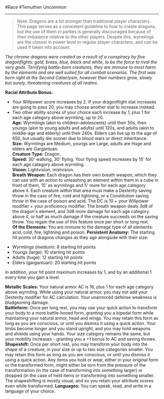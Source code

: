 #Race #Temuthen
Uncommon
- - -
>Note: Dragons are a lot stronger than traditional player characters. This page serves as a consistent guideline to how to create dragons, but the use of them in parties is generally discouraged because of their imbalance relative to the other players. Despite this, wyrmlings are the closest in power level to regular player characters, and can be used if taken into account.

_The chrome dragons were created as a result of a conspiracy by five dragonflights: gold, brass, blue, black and white, to be the force to rival the very gods. Terrifying battle-born creatures, they are immune to most harm by the elements and are well suited for all combat scenarios. The first was born right at the Second Cataclysm, however their numbers grow, slowly but surely, threatening creatures of all realms._
 
**Racial Attribute Bonus:** 
* Your Willpower score increases by 2. If your dragonflight stat increases are going to pass 20, you may choose another stat to increase instead.  
* Two other ability scores of your choice each increase by 1, plus 1 for each age category above wyrmling, up to 20.  
**Age:** Wyrmlings (akin to children-adolescents) until their 50s, then youngs (akin to young adults and adults) until 120s, and adults (akin to middle-age and elderly) until their 240s. Elders can live up to the age of 650, but usually die sooner due to blood wars or direct inheritance.  
**Size:** Wyrmlings are Medium, youngs are Large, adults are Huge and elders are Gargantuan.  
**Creature Type:** Dragon.  
**Speed:** 30' walking, 30' flying. Your flying speed increases by 15' for each age category above wyrmling.  
**Vision:** Lightvision, mistvision.  
**Breath Weapon:** Each dragon has their own breath weapon, which they can use with an action to unleashing an element within them in a cube in front of them, 15' as wyrmlings and 5' more for each age category above it. Each creature within that area must make a Dexterity saving throw in the case of fire, cold and lightning, or a Constitution saving throw in the case of poison and acid. The DC is 10 + your Willpower modifier + your proficiency modifier. The breath weapon deals 3d8 of the dragon's element, and 3d8 more damage for each age category above it, or half as much damage if the creature succeeds on the saving throw. You regain the use of this feature once per short or long rest.  
**Of the Elements:** You are immune to the damage type of all elements: acid, cold, fire, lightning and poison.
**Persistent Anatomy:** The starting hit points of dragons changes as they age alongside with their size:
- Wyrmlings (medium): 8 starting hit points
- Youngs (large): 10 starting hit points
- Adults (huge): 12 starting hit points
- Elders (gargantuan): 20 starting hit points

In addition, your hit point maximum increases by 1, and by an additional 1 every time you gain a level.

**Metallic Scales:** Your natural armor AC is 16, plus 1 for each age category above wyrmling. While using your natural armor, you may not add your Dexterity modifier for AC calculation. Your unarmored defense weakness is bludgeoning damage.  
**Battleform:** Once per long rest, you may use your quick action to transform your body to a more battle-honed form, granting you a bipedal form while maintaining your natural armor, head and wings. You may retain this form as long as you are conscious, or until you dismiss it using a quick action. Your limbs become longer and you stand upright, and you may hold weapons and shields using your hands. Your size category remains the same, but your mobility increases - granting you a +1 bonus to AC and saving throws.
**Shapeshift:** Once per short rest, you may transform your body into the shape of a creature, in your size or up to two size categories smaller. You may retain this form as long as you are conscious, or until you dismiss it using a quick action. Any items you hold or wear, either in your original form or the transformed form, might either be torn from the pressure of the transformation (in the case of transforming into something larger) or dropped (in the case of held items or transforming into something smaller. The shapeshifting is mostly visual, and so you retain your attribute scores even while transformed.
**Languages:** You can speak, read, and write in a language of your choice.
